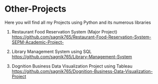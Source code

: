 # Other-Projects
Here you will find all my Projects using Python and its numerous libraries

1. Restaurant Food Reservation System (Major Project)    https://github.com/sagnik765/Restaurant-Food-Reservation-System-SEPM-Academic-Project-

2. Library Management System using SQL https://github.com/sagnik765/Library-Management-System

3. Dognition Business Data Visualization Project using Tableau    https://github.com/sagnik765/Dognition-Business-Data-Visualization-Project


